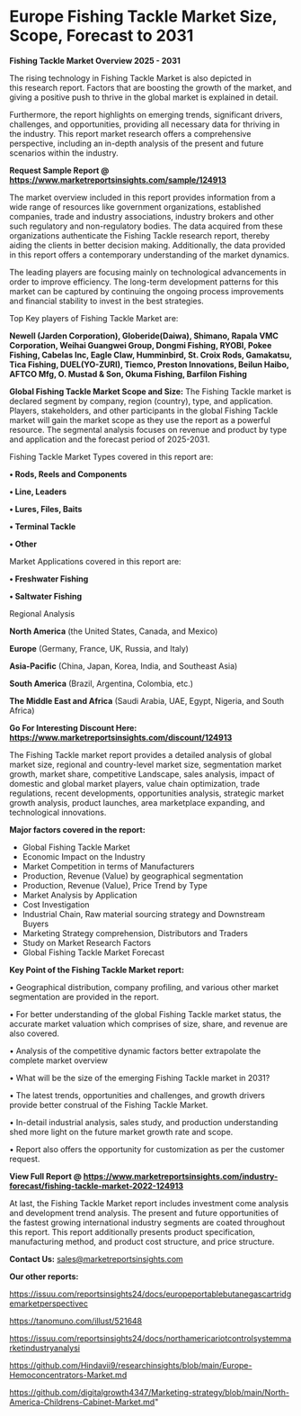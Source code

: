 # Europe Fishing Tackle Market Size, Scope, Forecast to 2031

<Strong> Fishing Tackle Market Overview 2025 - 2031</strong>

The rising technology in Fishing Tackle Market is also depicted in this research report. Factors that are boosting the growth of the market, and giving a positive push to thrive in the global market is explained in detail.

Furthermore, the report highlights on emerging trends, significant drivers, challenges, and opportunities, providing all necessary data for thriving in the industry. This report market research offers a comprehensive perspective, including an in-depth analysis of the present and future scenarios within the industry.

<strong>Request Sample Report @ <a href=https://www.marketreportsinsights.com/sample/124913>https://www.marketreportsinsights.com/sample/124913</a></strong>

The market overview included in this report provides information from a wide range of resources like government organizations, established companies, trade and industry associations, industry brokers and other such regulatory and non-regulatory bodies. The data acquired from these organizations authenticate the Fishing Tackle research report, thereby aiding the clients in better decision making. Additionally, the data provided in this report offers a contemporary understanding of the market dynamics.

The leading players are focusing mainly on technological advancements in order to improve efficiency. The long-term development patterns for this market can be captured by continuing the ongoing process improvements and financial stability to invest in the best strategies.

Top Key players of Fishing Tackle Market are:

<strong>Newell (Jarden Corporation), Globeride(Daiwa), Shimano, Rapala VMC Corporation, Weihai Guangwei Group, Dongmi Fishing, RYOBI, Pokee Fishing, Cabelas Inc, Eagle Claw, Humminbird, St. Croix Rods, Gamakatsu, Tica Fishing, DUEL(YO-ZURI), Tiemco, Preston Innovations, Beilun Haibo, AFTCO Mfg, O. Mustad & Son, Okuma Fishing, Barfilon Fishing</strong>

<strong><b>Global Fishing Tackle Market Scope and Size:</b></strong>
The Fishing Tackle market is declared segment by company, region (country), type, and application. Players, stakeholders, and other participants in the global Fishing Tackle market will gain the market scope as they use the report as a powerful resource. The segmental analysis focuses on revenue and product by type and application and the forecast period of 2025-2031.

Fishing Tackle Market Types covered in this report are:

<strong>• Rods, Reels and Components

• Line, Leaders

• Lures, Files, Baits

• Terminal Tackle

• Other</strong>

Market Applications covered in this report are:

<strong>• Freshwater Fishing

• Saltwater Fishing</strong> 

Regional Analysis

<strong>North America</strong> (the United States, Canada, and Mexico)

<strong>Europe</strong> (Germany, France, UK, Russia, and Italy)

<strong>Asia-Pacific</strong> (China, Japan, Korea, India, and Southeast Asia)

<strong>South America</strong> (Brazil, Argentina, Colombia, etc.)

<strong>The Middle East and Africa</strong> (Saudi Arabia, UAE, Egypt, Nigeria, and South Africa)

<strong>Go For Interesting Discount Here: <a href=https://www.marketreportsinsights.com/discount/124913>https://www.marketreportsinsights.com/discount/124913</a></strong>

The Fishing Tackle market report provides a detailed analysis of global market size, regional and country-level market size, segmentation market growth, market share, competitive Landscape, sales analysis, impact of domestic and global market players, value chain optimization, trade regulations, recent developments, opportunities analysis, strategic market growth analysis, product launches, area marketplace expanding, and technological innovations.

<strong><b>Major factors covered in the report:</b></strong>
<ul>
  <li>Global Fishing Tackle Market </li>
  <li>Economic Impact on the Industry</li>
  <li>Market Competition in terms of Manufacturers</li>
  <li>Production, Revenue (Value) by geographical segmentation</li>
  <li>Production, Revenue (Value), Price Trend by Type</li>
  <li>Market Analysis by Application</li>
  <li>Cost Investigation</li>
  <li>Industrial Chain, Raw material sourcing strategy and Downstream Buyers</li>
  <li>Marketing Strategy comprehension, Distributors and Traders</li>
  <li>Study on Market Research Factors</li>
  <li>Global Fishing Tackle Market Forecast</li>
</ul>

<strong><b>Key Point of the Fishing Tackle Market report:</b></strong>

• Geographical distribution, company profiling, and various other market segmentation are provided in the report.

• For better understanding of the global Fishing Tackle market status, the accurate market valuation which comprises of size, share, and revenue are also covered.

• Analysis of the competitive dynamic factors better extrapolate the complete market overview

• What will be the size of the emerging Fishing Tackle market in 2031?

• The latest trends, opportunities and challenges, and growth drivers provide better construal of the Fishing Tackle Market.

• In-detail industrial analysis, sales study, and production understanding shed more light on the future market growth rate and scope.

• Report also offers the opportunity for customization as per the customer request.

<strong><b>View Full Report @ <a href=https://www.marketreportsinsights.com/industry-forecast/fishing-tackle-market-2022-124913>https://www.marketreportsinsights.com/industry-forecast/fishing-tackle-market-2022-124913</a></b></strong>


At last, the Fishing Tackle Market report includes investment come analysis and development trend analysis. The present and future opportunities of the fastest growing international industry segments are coated throughout this report. This report additionally presents product specification, manufacturing method, and product cost structure, and price structure.

<strong>Contact Us:</strong>
sales@marketreportsinsights.com

<strong>Our other reports:</strong>

<a href=https://issuu.com/reportsinsights24/docs/europeportablebutanegascartridgemarketperspectivec>https://issuu.com/reportsinsights24/docs/europeportablebutanegascartridgemarketperspectivec</a>

<a href=https://tanomuno.com/illust/521648>https://tanomuno.com/illust/521648</a>

<a href=https://issuu.com/reportsinsights24/docs/northamericariotcontrolsystemmarketindustryanalysi>https://issuu.com/reportsinsights24/docs/northamericariotcontrolsystemmarketindustryanalysi</a>

<a href=https://github.com/Hindavii9/researchinsights/blob/main/Europe-Hemoconcentrators-Market.md>https://github.com/Hindavii9/researchinsights/blob/main/Europe-Hemoconcentrators-Market.md</a>

<a href=https://github.com/digitalgrowth4347/Marketing-strategy/blob/main/North-America-Childrens-Cabinet-Market.md>https://github.com/digitalgrowth4347/Marketing-strategy/blob/main/North-America-Childrens-Cabinet-Market.md</a>"
